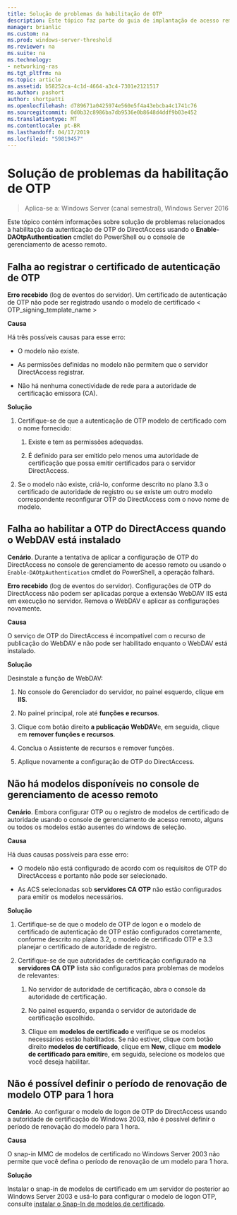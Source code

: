 ```yaml
---
title: Solução de problemas da habilitação de OTP
description: Este tópico faz parte do guia de implantação de acesso remoto com autenticação OTP no Windows Server 2016.
manager: brianlic
ms.custom: na
ms.prod: windows-server-threshold
ms.reviewer: na
ms.suite: na
ms.technology:
- networking-ras
ms.tgt_pltfrm: na
ms.topic: article
ms.assetid: b58252ca-4c1d-4664-a3c4-7301e2121517
ms.author: pashort
author: shortpatti
ms.openlocfilehash: d789671a0425974e560e5f4a43ebcba4c1741c76
ms.sourcegitcommit: 0d0b32c8986ba7db9536e0b8648d4ddf9b03e452
ms.translationtype: MT
ms.contentlocale: pt-BR
ms.lasthandoff: 04/17/2019
ms.locfileid: "59819457"
---
```

# <a name="troubleshooting-enabling-otp"></a>Solução de problemas da habilitação de OTP

>Aplica-se a: Windows Server (canal semestral), Windows Server 2016

Este tópico contém informações sobre solução de problemas relacionados à habilitação da autenticação de OTP do DirectAccess usando o **Enable-DAOtpAuthentication** cmdlet do PowerShell ou o console de gerenciamento de acesso remoto.
  
## <a name="failed-to-enroll-the-otp-signing-certificate"></a>Falha ao registrar o certificado de autenticação de OTP  
**Erro recebido** (log de eventos do servidor). Um certificado de autenticação de OTP não pode ser registrado usando o modelo de certificado < OTP_signing_template_name >  
  
**Causa**  
  
Há três possíveis causas para esse erro:  
  
-   O modelo não existe.  
  
-   As permissões definidas no modelo não permitem que o servidor DirectAccess registrar.  
  
-   Não há nenhuma conectividade de rede para a autoridade de certificação emissora (CA).  
  
**Solução**  
  
1.  Certifique-se de que a autenticação de OTP modelo de certificado com o nome fornecido:  
  
    1.  Existe e tem as permissões adequadas.  
  
    2.  É definido para ser emitido pelo menos uma autoridade de certificação que possa emitir certificados para o servidor DirectAccess.  
  
2.  Se o modelo não existe, criá-lo, conforme descrito no plano 3.3 o certificado de autoridade de registro ou se existe um outro modelo correspondente reconfigurar OTP do DirectAccess com o novo nome de modelo.  
  
## <a name="failed-to-enable-directaccess-otp-when-webdav-is-installed"></a>Falha ao habilitar a OTP do DirectAccess quando o WebDAV está instalado  
**Cenário**. Durante a tentativa de aplicar a configuração de OTP do DirectAccess no console de gerenciamento de acesso remoto ou usando o `Enable-DAOtpAuthentication` cmdlet do PowerShell, a operação falhará.  
  
**Erro recebido** (log de eventos do servidor). Configurações de OTP do DirectAccess não podem ser aplicadas porque a extensão WebDAV IIS está em execução no servidor. Remova o WebDAV e aplicar as configurações novamente.  
  
**Causa**  
  
O serviço de OTP do DirectAccess é incompatível com o recurso de publicação do WebDAV e não pode ser habilitado enquanto o WebDAV está instalado.  
  
**Solução**  
  
Desinstale a função de WebDAV:  
  
1.  No console do Gerenciador do servidor, no painel esquerdo, clique em **IIS**.  
  
2.  No painel principal, role até **funções e recursos**.  
  
3.  Clique com botão direito **a publicação WebDAV**e, em seguida, clique em **remover funções e recursos**.  
  
4.  Conclua o Assistente de recursos e remover funções.  
  
5.  Aplique novamente a configuração de OTP do DirectAccess.  
  
## <a name="no-templates-available-in-the-remote-access-management-console"></a>Não há modelos disponíveis no console de gerenciamento de acesso remoto  
**Cenário**. Embora configurar OTP ou o registro de modelos de certificado de autoridade usando o console de gerenciamento de acesso remoto, alguns ou todos os modelos estão ausentes do windows de seleção.  
  
**Causa**  
  
Há duas causas possíveis para esse erro:  
  
-   O modelo não está configurado de acordo com os requisitos de OTP do DirectAccess e portanto não pode ser selecionado.  
  
-   As ACS selecionadas sob **servidores CA OTP** não estão configurados para emitir os modelos necessários.  
  
**Solução**  
  
1.  Certifique-se de que o modelo de OTP de logon e o modelo de certificado de autenticação de OTP estão configurados corretamente, conforme descrito no plano 3.2, o modelo de certificado OTP e 3.3 planejar o certificado de autoridade de registro.  
  
2.  Certifique-se de que autoridades de certificação configurado na **servidores CA OTP** lista são configurados para problemas de modelos de relevantes:  
  
    1.  No servidor de autoridade de certificação, abra o console da autoridade de certificação.  
  
    2.  No painel esquerdo, expanda o servidor de autoridade de certificação escolhido.  
  
    3.  Clique em **modelos de certificado** e verifique se os modelos necessários estão habilitados. Se não estiver, clique com botão direito **modelos de certificado**, clique em **New**, clique em **modelo de certificado para emitir**e, em seguida, selecione os modelos que você deseja habilitar.  
  
## <a name="cannot-set-renewal-period-of-otp-template-to-1-hour"></a>Não é possível definir o período de renovação de modelo OTP para 1 hora  
**Cenário**. Ao configurar o modelo de logon de OTP do DirectAccess usando a autoridade de certificação do Windows 2003, não é possível definir o período de renovação do modelo para 1 hora.  
  
**Causa**  
  
O snap-in MMC de modelos de certificado no Windows Server 2003 não permite que você defina o período de renovação de um modelo para 1 hora.  
  
**Solução**  
  
Instalar o snap-in de modelos de certificado em um servidor do posterior ao Windows Server 2003 e usá-lo para configurar o modelo de logon OTP, consulte [instalar o Snap-In de modelos de certificado](https://technet.microsoft.com/library/cc732445.aspx).  
  


